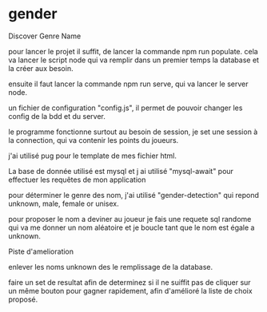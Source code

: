 # gender

Discover Genre Name

pour lancer le projet il suffit, de lancer la commande npm run populate.
cela va lancer le script node qui va remplir dans un premier temps la database et la créer aux besoin.

ensuite il faut lancer la commande npm run serve, qui va lancer le server node.

un fichier de configuration "config.js",  il permet de pouvoir changer les config de la bdd et du server.

le programme fonctionne surtout au besoin de session, je set une session à la connection, qui va contenir les points du joueurs.

j'ai utilisé pug pour le template de mes fichier html.

La base de donnée utilisé est mysql et j ai utilisé "mysql-await" pour effectuer les requêtes de mon application

pour déterminer le genre des nom, j'ai utilisé "gender-detection" qui repond unknown, male, female or unisex.

pour proposer le nom a deviner au joueur je fais une requete sql randome qui va me donner un nom aléatoire et je boucle tant que le nom est égale a unknown.


Piste d'amelioration

enlever les noms unknown des le remplissage de la database.

faire un set de resultat afin de determinez si il ne suiffit pas de cliquer sur un même bouton pour gagner rapidement, afin d'amélioré la liste de choix proposé.
 
